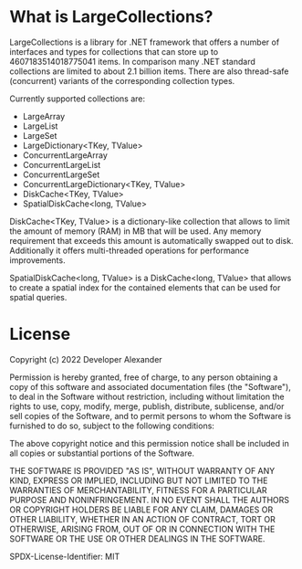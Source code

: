 # What is LargeCollections?

LargeCollections is a library for .NET framework that offers a number of interfaces and types for collections that can store up to 4607183514018775041 items.
In comparison many .NET standard collections are limited to about 2.1 billion items.
There are also thread-safe (concurrent) variants of the corresponding collection types.

Currently supported collections are:
- LargeArray<T>
- LargeList<T>
- LargeSet<T>
- LargeDictionary<TKey, TValue>
- ConcurrentLargeArray<T>
- ConcurrentLargeList<T>
- ConcurrentLargeSet<T>
- ConcurrentLargeDictionary<TKey, TValue>
- DiskCache<TKey, TValue>
- SpatialDiskCache<long, TValue>

DiskCache<TKey, TValue> is a dictionary-like collection that allows to limit the amount of memory (RAM) in MB that will be used.
Any memory requirement that exceeds this amount is automatically swapped out to disk. 
Additionally it offers multi-threaded operations for performance improvements.

SpatialDiskCache<long, TValue> is a DiskCache<long, TValue> that allows to create a spatial index for the contained elements that can be used for spatial queries.

# License

Copyright (c) 2022 Developer Alexander

Permission is hereby granted, free of charge, to any person obtaining a copy
of this software and associated documentation files (the "Software"), to deal
in the Software without restriction, including without limitation the rights
to use, copy, modify, merge, publish, distribute, sublicense, and/or sell
copies of the Software, and to permit persons to whom the Software is
furnished to do so, subject to the following conditions:

The above copyright notice and this permission notice shall be included in all
copies or substantial portions of the Software.

THE SOFTWARE IS PROVIDED "AS IS", WITHOUT WARRANTY OF ANY KIND, EXPRESS OR
IMPLIED, INCLUDING BUT NOT LIMITED TO THE WARRANTIES OF MERCHANTABILITY,
FITNESS FOR A PARTICULAR PURPOSE AND NONINFRINGEMENT. IN NO EVENT SHALL THE
AUTHORS OR COPYRIGHT HOLDERS BE LIABLE FOR ANY CLAIM, DAMAGES OR OTHER
LIABILITY, WHETHER IN AN ACTION OF CONTRACT, TORT OR OTHERWISE, ARISING FROM,
OUT OF OR IN CONNECTION WITH THE SOFTWARE OR THE USE OR OTHER DEALINGS IN THE
SOFTWARE.

SPDX-License-Identifier: MIT